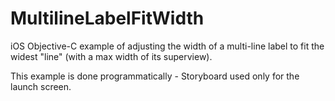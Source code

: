 # MultilineLabelFitWidth

iOS Objective-C example of adjusting the width of a multi-line label to fit the widest "line" (with a max width of its superview).

This example is done programmatically - Storyboard used only for the launch screen.
